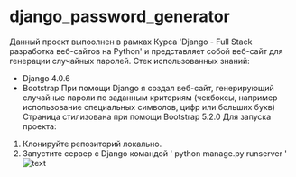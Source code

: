 # django_password_generator
Данный проект выпоолнен в рамках Курса 'Django  - Full Stack разработка веб-сайтов на Python' и
представляет собой веб-сайт для генерации случайных паролей.
Стек использованных знаний:
- Django 4.0.6
- Bootstrap
При помощи Djangо  я создал веб-сайт, генерирующий случайные пароли по заданным критериям (чекбоксы, например использование специальных символов, цифр или больших букв)
Страница стилизована при помощи  Bootstrap 5.2.0
Для запуска проекта:
1. Клонируйте репозиторий локально.
2. Запустите сервер с Django командой
' python manage.py runserver '
![text](https://github.com/heavenyoung1/django_password_generator/blob/master/home_page.png 'ork')

